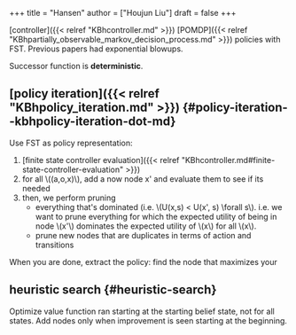 +++
title = "Hansen"
author = ["Houjun Liu"]
draft = false
+++

[controller]({{< relref "KBhcontroller.md" >}}) [POMDP]({{< relref "KBhpartially_observable_markov_decision_process.md" >}}) policies with FST. Previous papers had exponential blowups.

Successor function is **deterministic**.


## [policy iteration]({{< relref "KBhpolicy_iteration.md" >}}) {#policy-iteration--kbhpolicy-iteration-dot-md}

Use FST as policy representation:

1.  [finite state controller evaluation]({{< relref "KBhcontroller.md#finite-state-controller-evaluation" >}})
2.  for all \\((a,o,x)\\), add a now node x' and evaluate them to see if its needed
3.  then, we perform pruning
    -   everything that's dominated (i.e. \\(U(x,s) < U(x', s) \forall s\\). i.e. we want to prune everything for which the expected utility of being in node \\(x'\\) dominates the expected utility of \\(x\\) for all \\(x\\).
    -   prune new nodes that are duplicates in terms of action and transitions

When you are done, extract the policy: find the node that maximizes your


## heuristic search {#heuristic-search}

Optimize value function ran starting at the starting belief state, not for all states. Add nodes only when improvement is seen starting at the beginning.

